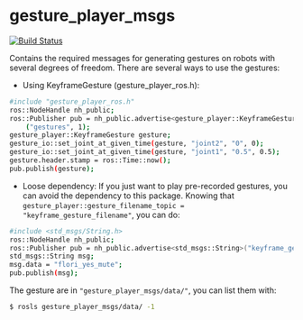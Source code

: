 # gesture_player_msgs

[![Build Status](https://travis-ci.org/arnaud-ramey/gesture_player_msgs.svg)](https://travis-ci.org/arnaud-ramey/gesture_player_msgs)

Contains the required messages for generating gestures on robots with several degrees of freedom.
There are several ways to use the gestures:

* Using KeyframeGesture (gesture_player_ros.h):

```bash
#include "gesture_player_ros.h"
ros::NodeHandle nh_public;
ros::Publisher pub = nh_public.advertise<gesture_player::KeyframeGesture>
    ("gestures", 1);
gesture_player::KeyframeGesture gesture;
gesture_io::set_joint_at_given_time(gesture, "joint2", "0", 0);
gesture_io::set_joint_at_given_time(gesture, "joint1", "0.5", 0.5);
gesture.header.stamp = ros::Time::now();
pub.publish(gesture);
```

* Loose dependency:
  If you just want to play pre-recorded gestures, you can avoid the dependency to this package.
  Knowing that `gesture_player::gesture_filename_topic = "keyframe_gesture_filename"`,
  you can do:

```bash
#include <std_msgs/String.h>
ros::NodeHandle nh_public;
ros::Publisher pub = nh_public.advertise<std_msgs::String>("keyframe_gesture_filename");
std_msgs::String msg;
msg.data = "flori_yes_mute";
pub.publish(msg);
```

  The gesture are in `"gesture_player_msgs/data/"`, you can list them with:

```bash
$ rosls gesture_player_msgs/data/ -1
```


